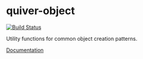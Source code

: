 # quiver-object

[![Build Status](https://travis-ci.org/quiverjs/quiver-object.svg?branch=master)](https://travis-ci.org/quiverjs/quiver-object)

Utility functions for common object creation patterns.

[Documentation](https://github.com/quiverjs/quiverjs/wiki/Object)